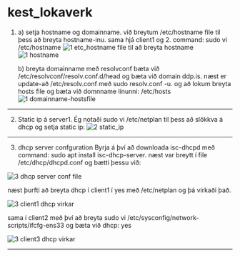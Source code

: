 # kest_lokaverk

1. a) setja hostname og domainname. við breytum /etc/hostname file til þess að breyta hostname-inu. sama hjá client1 og 2.
  command: sudo vi /etc/hostname
![1  etc_hostname file til að breyta hostname](https://github.com/hroihrolfs/kest_lokaverk/assets/89214090/919ae632-2eda-4dd4-b0b6-6a12033177e3)
![1 hostname](https://github.com/hroihrolfs/kest_lokaverk/assets/89214090/ed40626c-3f73-488f-ab38-d5a0f9044b69)

   b) breyta domainname með resolvconf bæta við /etc/resolvconf/resolv.conf.d/head og bæta við domain ddp.is.
   næst er update-að /etc/resolv.conf með sudo resolv.conf -u.
   og að lokum breyta hosts file og bæta við domnname línunni:
   /etc/hosts
   ![1 domainname-hostsfile](https://github.com/hroihrolfs/kest_lokaverk/assets/89214090/a8354ca7-0804-40b5-a3c9-501db8bd43af)


-- -------------------------
2. Static ip á server1. Ég notaði sudo vi /etc/netplan til þess að slökkva á dhcp og setja static ip:
![2 static_ip](https://github.com/hroihrolfs/kest_lokaverk/assets/89214090/5008f979-9d87-4804-b561-e6d4b4ce1dad)

-- -------------------------

3. dhcp server confguration
   Byrja á því að downloada isc-dhcpd með command: sudo apt install isc-dhcp-server.
   næst var breytt í file /etc/dhcp/dhcpd.conf og bætti þessu við:
   
![3  dhcp server conf file](https://github.com/hroihrolfs/kest_lokaverk/assets/89214090/3bcd07f9-b4fc-4533-8d4b-310a72445702)

næst þurfti að breyta dhcp í client1 í yes með /etc/netplan og þá virkaði það.

![3 client1 dhcp virkar](https://github.com/hroihrolfs/kest_lokaverk/assets/89214090/cae8e5c6-78a5-4846-b341-e1376ee76192)

sama í client2 með því að breyta sudo vi /etc/sysconfig/network-scripts/ifcfg-ens33 og bæta við dhcp: yes

![3 client3 dhcp virkar](https://github.com/hroihrolfs/kest_lokaverk/assets/89214090/eae173a3-0072-41e4-a736-dc27e5a053f1)

-- -------------------------


